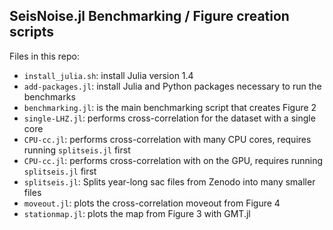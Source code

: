 ## SeisNoise.jl Benchmarking / Figure creation scripts

Files in this repo: 

- `install_julia.sh`: install Julia version 1.4 
- `add-packages.jl`: install Julia and Python packages necessary to run the benchmarks 
- `benchmarking.jl`: is the main benchmarking script that creates Figure 2
- `single-LHZ.jl`: performs cross-correlation for the dataset with a single core 
- `CPU-cc.jl`: performs cross-correlation with many CPU cores, requires running `splitseis.jl` first 
- `CPU-cc.jl`: performs cross-correlation with on the GPU, requires running `splitseis.jl` first
- `splitseis.jl`: Splits year-long sac files from Zenodo into many smaller files
- `moveout.jl`: plots the cross-correlation moveout from Figure 4 
- `stationmap.jl`: plots the map from Figure 3 with GMT.jl
